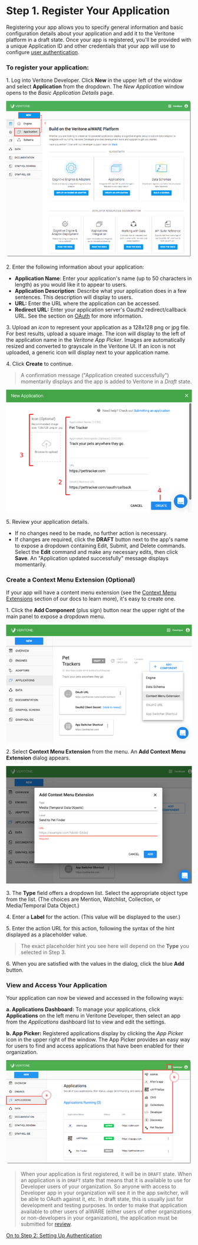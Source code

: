 # Step 1. Register Your Application

Registering your app allows you to specify general information and basic configuration details about your application and add it to the Veritone platform in a draft state. Once your app is registered, you'll be provided with a unique Application ID and other credentials that your app will use to configure [user authentication](/developer/applications/quick-start/step-2).

### To register your application:

1\.  Log into Veritone Developer. Click **New** in the upper left of the window and select **Application** from the dropdown. The *New Application* window opens to the _Basic Application Details_ page.

![VDA-Create-App-1](App-QS-Step1-1.png)

2\. Enter the following information about your application:

* **Application Name**: Enter your application's name (up to 50 characters in length) as you would like it to appear to users.
* **Application Description**: Describe what your application does in a few sentences. This description will display to users.
* **URL:** Enter the URL where the application can be accessed.
* **Redirect URL:** Enter your application server's Oauth2 redirect/callback URL. See the section on [OAuth](/developer/applications/oauth) for more information.

3\. Upload an *icon* to represent your application as a 128x128 png or jpg file. For best results, upload a square image. The icon will display to the left of the application name in the *Veritone App Picker*. Images are automatically resized and converted to grayscale in the Veritone UI. If an icon is not uploaded, a generic icon will display next to your application name.

4\. Click **Create** to continue. 

> A confirmation message ("Application created successfully") momentarily displays and the app is added to Veritone in a *Draft* state.

![VDA-Create-App-2](AppQS-2.png)

5\. Review your application details.

*   If no changes need to be made, no further action is necessary.
*   If changes are required, click the **DRAFT** button next to the app's name to expose a dropdown containing Edit, Submit, and Delete commands. 
Select the **Edit** command and make any necessary edits, then click **Save**. 
An "Application updated successfully" message displays momentarily. 

### Create a Context Menu Extension (Optional)

If your app will have a content menu extension 
(see the [Context Menu Extensions](/developer/applications/context-menu-extensions) section of our docs to learn more), 
it's easy to create one.

1\. Click the **Add Component** (plus sign) button near the upper right of the 
main panel to expose a dropdown menu. 

![VDA-Create-App-3](AppQS-3.png)

2\. Select **Context Menu Extension** from the menu.
An **Add Context Menu Extension** dialog appears.

![VDA-Create-App-3](AppQS-4.png)

3\. The **Type** field offers a dropdown list. 
Select the appropriate object type from the list. 
(The choices are Mention, Watchlist, Collection, or Media/Temporal Data Object.) 

4\. Enter a **Label** for the action. 
(This value will be displayed to the user.)

5\. Enter the action URL for this action, following the syntax of the hint displayed 
as a placeholder value.

> The exact placeholder hint you see here will depend on the **Type** you selected in Step 3.

6\. When you are satisfied with the values in the dialog, click the blue **Add** button.

### View and Access Your Application

Your application can now be viewed and accessed in the following ways:

<b>a. Applications Dashboard:</b> To manage your applications, click <b>Applications</b> on the left menu in Veritone Developer, then select an app from the <i>Applications</i> dashboard list to view and edit the settings.

<b>b. App Picker:</b> Registered applications display by clicking the <i>App Picker</i> icon in the upper right of the window. The App Picker provides an easy way for users to find and access applications that have been enabled for their organization.

![VDA-View-and-Access-Apps](App-QS-Step1-5.png)

> When your application is first registered, it will be in `DRAFT` state.
When an application is in `DRAFT` state that means that it is available to use for Developer users of your organization.
So anyone with access to Developer app in your organization will see it in the app switcher, will be able to OAuth against it, etc.
In draft state, this is usually just for development and testing purposes.
In order to make that application available to other users of aiWARE (either users of other organizations or non-developers in your organization), the application must be submitted for [review](/developer/applications/quick-start/step-4).

[On to Step 2: Setting Up Authentication](developer/applications/quick-start/step-2)